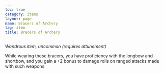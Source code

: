 ```yaml
---
toc: true
category: items
layout: page
name: Bracers of Archery
tag: item
title: Bracers of Archery 
---
```

_Wondrous item, uncommon (requires attunement)_ 

While wearing these bracers, you have proficiency with the longbow and shortbow, and you gain a +2 bonus to damage rolls on ranged attacks made with such weapons. 